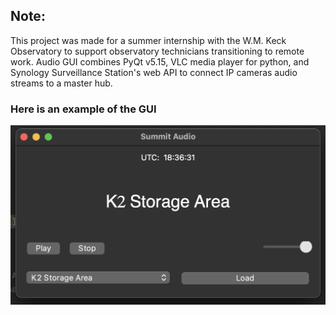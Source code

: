 ## Note:
This project was made for a summer internship with the W.M. Keck Observatory to support observatory technicians transitioning to remote work. 
Audio GUI combines PyQt v5.15, VLC media player for python, and Synology Surveillance Station's web API to connect IP cameras audio streams to a master hub.

### Here is an example of the GUI
<img src='https://github.com/taylorwwong/audio_gui/blob/main/images/GUI_Example.png'/>
